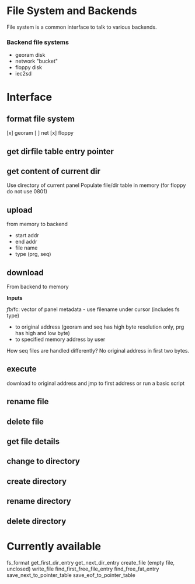 # File System and Backends

File system is a common interface to talk to various backends.

### Backend file systems

- georam disk
- network "bucket"
- floppy disk
- iec2sd

# Interface

## format file system
[x] georam   [ ] net  [x] floppy


## get dirfile table entry pointer

## get content of current dir
Use directory of current panel
Populate file/dir table in memory (for floppy do not use 0801)

## upload
from memory to backend
- start addr
- end addr
- file name
- type (prg, seq)

## download
From backend to memory

**Inputs**

$fb/$fc: vector of panel metadata - use filename under cursor (includes fs type)

- to original address (georam and seq has high byte resolution only, prg has high and low byte)
- to specified memory address by user

How seq files are handled differently? No original address in first two bytes.

## execute
download to original address and jmp to first address or run a basic script

## rename file

## delete file

## get file details

## change to directory

## create directory

## rename directory

## delete directory

# Currently available
fs_format
get_first_dir_entry
get_next_dir_entry
create_file (empty file, unclosed)
write_file
find_first_free_file_entry
find_free_fat_entry
save_next_to_pointer_table
save_eof_to_pointer_table